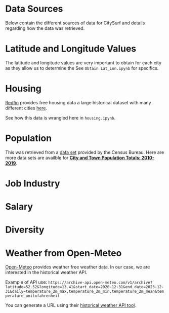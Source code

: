 # Data Sources

Below contain the different sources of data for CitySurf and details regarding how the data was retrieved.

# Latitude and Longitude Values

The latitude and longitude values are very important to obtain for each city as they allow us to determine the See `Obtain Lat_Lon.ipynb` for specifics. 

# Housing

[Redfin](https://www.redfin.com/news/data-center/) provides free housing data a large historical dataset with many different cities [here](https://redfin-public-data.s3.us-west-2.amazonaws.com/redfin_market_tracker/city_market_tracker.tsv000.gz). 

See how this data is wrangled here in `housing.ipynb`.

# Population

This was retrieved from a [data set](https://www2.census.gov/programs-surveys/popest/tables/2010-2019/cities/totals/SUB-IP-EST2019-ANNRES.xlsx) provided by the Census Bureau. Here are more data sets are availble for [**City and Town Population Totals: 2010-2019**](https://www.census.gov/data/tables/time-series/demo/popest/2010s-total-cities-and-towns.html).

# Job Industry

# Salary

# Diversity

# Weather from Open-Meteo

[Open-Meteo](https://open-meteo.com/) provides weather free weather data. In our case, we are interested in the historical weather API.

Example of API use:
`https://archive-api.open-meteo.com/v1/archive?latitude=52.52&longitude=13.41&start_date=2020-12-31&end_date=2023-12-31&daily=temperature_2m_max,temperature_2m_min,temperature_2m_mean&temperature_unit=fahrenheit`

You can generate a URL using their [historical weather API tool](https://open-meteo.com/en/docs/historical-weather-api).